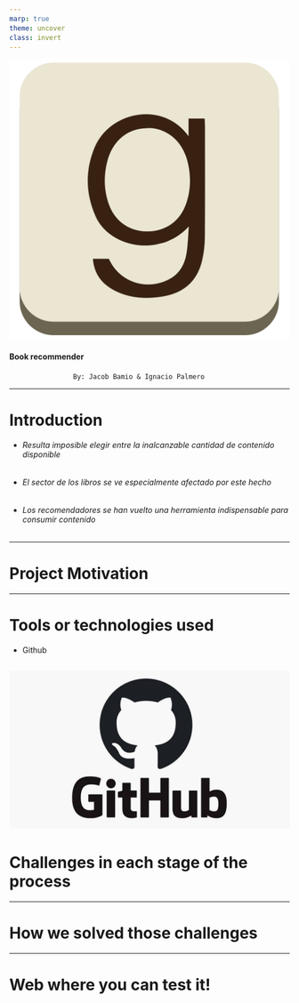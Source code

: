 ```yaml
---
marp: true
theme: uncover
class: invert
---
```


![bg left height:4in](goodreads_logo.png)



#### Book recommender                 
                    
                    By: Jacob Bamio & Ignacio Palmero
---
# Introduction

- ###### Resulta imposible elegir entre la inalcanzable cantidad de contenido disponible
- ###### El sector de los libros se ve especialmente afectado por este hecho
- ###### Los recomendadores se han vuelto una herramienta indispensable para consumir contenido

---

# Project Motivation

---
# Tools or technologies used

- Github


![bg rigth height:1in](github_logo.jpeg)
---


# Challenges in each stage of the process

---

# How we solved those challenges

---

# Web where you can test it!

